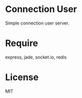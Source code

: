# Connection User
Simple connection user server.

# Require
express, jade, socket.io, redis

# License
MIT
